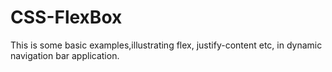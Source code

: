 # CSS-FlexBox

This is some basic examples,illustrating flex, justify-content etc, in dynamic navigation bar application.
